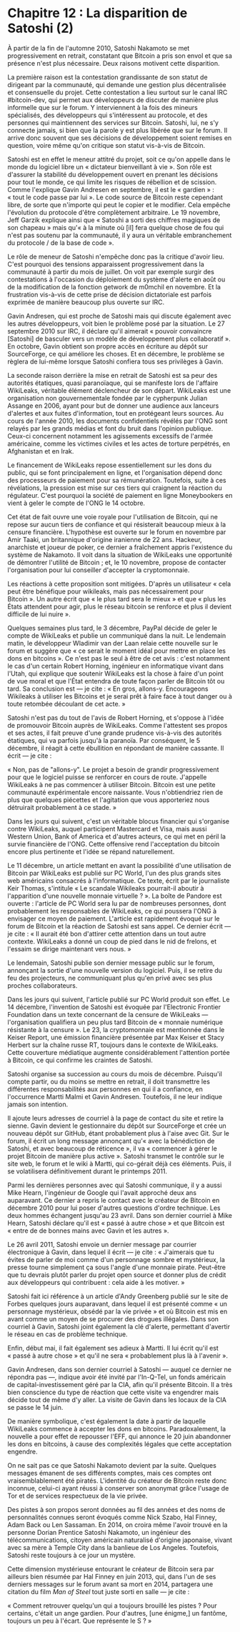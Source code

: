 # Chapitre 12 : La disparition de Satoshi (2)

À partir de la fin de l'automne 2010, Satoshi Nakamoto se met progressivement en retrait, constatant que Bitcoin a pris son envol et que sa présence n'est plus nécessaire. Deux raisons motivent cette disparition.

La première raison est la contestation grandissante de son statut de dirigeant par la communauté, qui demande une gestion plus décentralisée et consensuelle du projet. Cette contestation a lieu surtout sur le canal IRC #bitcoin-dev, qui permet aux développeurs de discuter de manière plus informelle que sur le forum. Y interviennent à la fois des mineurs spécialisés, des développeurs qui s'intéressent au protocole, et des personnes qui maintiennent des services sur Bitcoin. Satoshi, lui, ne s'y connecte jamais, si bien que la parole y est plus libérée que sur le forum. Il arrive donc souvent que ses décisions de développement soient remises en question, voire même qu'on critique son statut vis-à-vis de Bitcoin.

Satoshi est en effet le meneur attitré du projet, soit ce qu'on appelle dans le monde du logiciel libre un « dictateur bienveillant à vie ». Son rôle est d'assurer la stabilité du développement ouvert en prenant les décisions pour tout le monde, ce qui limite les risques de rébellion et de scission. Comme l'explique Gavin Andresen en septembre, il est le « gardien » : « tout le code passe par lui ». Le code source de Bitcoin reste cependant libre, de sorte que n'importe qui peut le copier et le modifier. Cela empêche l'évolution du protocole d'être complètement arbitraire. Le 19 novembre, Jeff Garzik explique ainsi que « Satoshi a sorti des chiffres magiques de son chapeau » mais qu'« à la minute où \[il\] fera quelque chose de fou qui n'est pas soutenu par la communauté, il y aura un véritable embranchement du protocole / de la base de code ».

Le rôle de meneur de Satoshi n'empêche donc pas la critique d'avoir lieu. C'est pourquoi des tensions apparaissent progressivement dans la communauté à partir du mois de juillet. On voit par exemple surgir des contestations à l'occasion du déploiement du système d'alerte en août ou de la modification de la fonction getwork de m0mchil en novembre. Et la frustration vis-à-vis de cette prise de décision dictatoriale est parfois exprimée de manière beaucoup plus ouverte sur IRC.

Gavin Andresen, qui est proche de Satoshi mais qui discute également avec les autres développeurs, voit bien le problème posé par la situation. Le 27 septembre 2010 sur IRC, il déclare qu'il aimerait « pouvoir convaincre \[Satoshi\] de basculer vers un modèle de développement plus collaboratif ». En octobre, Gavin obtient son propre accès en écriture au dépôt sur SourceForge, ce qui améliore les choses. Et en décembre, le problème se règlera de lui-même lorsque Satoshi confiera tous ses privilèges à Gavin.

La seconde raison derrière la mise en retrait de Satoshi est sa peur des autorités étatiques, quasi paranoïaque, qui se manifeste lors de l'affaire WikiLeaks, véritable élément déclencheur de son départ. WikiLeaks est une organisation non gouvernementale fondée par le cypherpunk Julian Assange en 2006, ayant pour but de donner une audience aux lanceurs d'alertes et aux fuites d'information, tout en protégeant leurs sources. Au cours de l'année 2010, les documents confidentiels révélés par l'ONG sont relayés par les grands médias et font du bruit dans l'opinion publique. Ceux-ci concernent notamment les agissements excessifs de l'armée américaine, comme les victimes civiles et les actes de torture perpétrés, en Afghanistan et en Irak.

Le financement de WikiLeaks repose essentiellement sur les dons du public, qui se font principalement en ligne, et l'organisation dépend donc des processeurs de paiement pour sa rémunération. Toutefois, suite à ces révélations, la pression est mise sur ces tiers qui craignent la réaction du régulateur. C'est pourquoi la société de paiement en ligne Moneybookers en vient à geler le compte de l'ONG le 14 octobre.

Cet état de fait ouvre une voie royale pour l'utilisation de Bitcoin, qui ne repose sur aucun tiers de confiance et qui résisterait beaucoup mieux à la censure financière. L'hypothèse est ouverte sur le forum en novembre par Amir Taaki, un britannique d'origine iranienne de 22 ans. Hackeur, anarchiste et joueur de poker, ce dernier a fraîchement appris l'existence du système de Nakamoto. Il voit dans la situation de WikiLeaks une opportunité de démontrer l'utilité de Bitcoin ; et, le 10 novembre, propose de contacter l'organisation pour lui conseiller d'accepter la cryptomonnaie.

Les réactions à cette proposition sont mitigées. D'après un utilisateur « cela peut être bénéfique pour wikileaks, mais pas nécessairement pour Bitcoin ». Un autre écrit que « le plus tard sera le mieux » et que « plus les États attendent pour agir, plus le réseau bitcoin se renforce et plus il devient difficile de lui nuire ».

Quelques semaines plus tard, le 3 décembre, PayPal décide de geler le compte de WikiLeaks et publie un communiqué dans la nuit. Le lendemain matin, le développeur Wladimir van der Laan relaie cette nouvelle sur le forum et suggère que « ce serait le moment idéal pour mettre en place les dons en bitcoins ». Ce n'est pas le seul à être de cet avis : c'est notamment le cas d'un certain Robert Horning, ingénieur en informatique vivant dans l'Utah, qui explique que soutenir WikiLeaks est la chose à faire d'un point de vue moral et que l'État entendra de toute façon parler de Bitcoin tôt ou tard. Sa conclusion est — je cite : « En gros, allons-y.  Encourageons Wikileaks à utiliser les Bitcoins et je serai prêt à faire face à tout danger ou à toute retombée découlant de cet acte. »

Satoshi n'est pas du tout de l'avis de Robert Horning, et s'oppose à l'idée de promouvoir Bitcoin auprès de WikiLeaks. Comme l'attestent ses propos et ses actes, il fait preuve d'une grande prudence vis-à-vis des autorités étatiques, qui va parfois jusqu'à la paranoïa. Par conséquent, le 5 décembre, il réagit à cette ébullition en répondant de manière cassante. Il écrit — je cite :

« Non, pas de "allons-y". Le projet a besoin de grandir progressivement pour que le logiciel puisse se renforcer en cours de route. J'appelle WikiLeaks à ne pas commencer à utiliser Bitcoin.  Bitcoin est une petite communauté expérimentale encore naissante.  Vous n'obtiendriez rien de plus que quelques piécettes et l'agitation que vous apporteriez nous détruirait probablement à ce stade. »

Dans les jours qui suivent, c'est un véritable blocus financier qui s'organise contre WikiLeaks, auquel participent Mastercard et Visa, mais aussi Western Union, Bank of America et d'autres acteurs, ce qui met en péril la survie financière de l'ONG. Cette offensive rend l'acceptation du bitcoin encore plus pertinente et l'idée se répand naturellement.

Le 11 décembre, un article mettant en avant la possibilité d'une utilisation de Bitcoin par WikiLeaks est publié sur PC World, l'un des plus grands sites web américains consacrés à l'informatique. Ce texte, écrit par le journaliste Keir Thomas, s'intitule « Le scandale Wikileaks pourrait-il aboutir à l'apparition d'une nouvelle monnaie virtuelle ? ». La boîte de Pandore est ouverte : l'article de PC World sera lu par de nombreuses personnes, dont probablement les responsables de WikiLeaks, ce qui poussera l'ONG à envisager ce moyen de paiement. L'article est rapidement évoqué sur le forum de Bitcoin et la réaction de Satoshi est sans appel. Ce dernier écrit — je cite : « Il aurait été bon d'attirer cette attention dans un tout autre contexte.  WikiLeaks a donné un coup de pied dans le nid de frelons, et l'essaim se dirige maintenant vers nous. »

Le lendemain, Satoshi publie son dernier message public sur le forum, annonçant la sortie d'une nouvelle version du logiciel. Puis, il se retire du feu des projecteurs, ne communiquant plus qu'en privé avec ses plus proches collaborateurs.

Dans les jours qui suivent, l'article publié sur PC World produit son effet. Le 14 décembre, l'invention de Satoshi est évoquée par l'Electronic Frontier Foundation dans un texte concernant de la censure de WikiLeaks — l'organisation qualifiera un peu plus tard Bitcoin de « monnaie numérique résistante à la censure ». Le 23, la cryptomonnaie est mentionnée dans le Keiser Report, une émission financière présentée par Max Keiser et Stacy Herbert sur la chaîne russe RT, toujours dans le contexte de WikiLeaks. Cette couverture médiatique augmente considérablement l'attention portée à Bitcoin, ce qui confirme les craintes de Satoshi.

Satoshi organise sa succession au cours du mois de décembre. Puisqu'il compte partir, ou du moins se mettre en retrait, il doit transmettre les différentes responsabilités aux personnes en qui il a confiance, en l'occurrence Martti Malmi et Gavin Andresen. Toutefois, il ne leur indique jamais son intention.

Il ajoute leurs adresses de courriel à la page de contact du site et retire la sienne. Gavin devient le gestionnaire du dépôt sur SourceForge et crée un nouveau dépôt sur GitHub, étant probablement plus à l'aise avec Git. Sur le forum, il écrit un long message annonçant qu'« avec la bénédiction de Satoshi, et avec beaucoup de réticence », il va « commencer à gérer le projet Bitcoin de manière plus active ». Satoshi transmet le contrôle sur le site web, le forum et le wiki à Martti, qui co-gérait déjà ces éléments. Puis, il se volatilisera définitivement durant le printemps 2011.

Parmi les dernières personnes avec qui Satoshi communique, il y a aussi Mike Hearn, l'ingénieur de Google qui l'avait approché deux ans auparavant. Ce dernier a repris le contact avec le créateur de Bitcoin en décembre 2010 pour lui poser d'autres questions d'ordre technique. Les deux hommes échangent jusqu'au 23 avril. Dans son dernier courriel à Mike Hearn, Satoshi déclare qu'il est « passé à autre chose » et que Bitcoin est « entre de de bonnes mains avec Gavin et les autres ».

Le 26 avril 2011, Satoshi envoie un dernier message par courrier électronique à Gavin, dans lequel il écrit — je cite : « J'aimerais que tu évites de parler de moi comme d'un personnage sombre et mystérieux, la presse tourne simplement ça sous l'angle d'une monnaie pirate.  Peut-être que tu devrais plutôt parler du projet open source et donner plus de crédit aux développeurs qui contribuent : cela aide à les motiver. »

Satoshi fait ici référence à un article d'Andy Greenberg publié sur le site de Forbes quelques jours auparavant, dans lequel il est présenté comme « un personnage mystérieux, obsédé par la vie privée » et où Bitcoin est mis en avant comme un moyen de se procurer des drogues illégales. Dans son courriel à Gavin, Satoshi joint également la clé d'alerte, permettant d'avertir le réseau en cas de problème technique.

Enfin, début mai, il fait également ses adieux à Martti. Il lui écrit qu'il est « passé à autre chose » et qu'il ne sera « probablement plus là à l'avenir ».

Gavin Andresen, dans son dernier courriel à Satoshi — auquel ce dernier ne répondra pas —, indique avoir été invité par l'In-Q-Tel, un fonds américain de capital-investissement géré par la CIA, afin qu'il présente Bitcoin. Il a très bien conscience du type de réaction que cette visite va engendrer mais décide tout de même d'y aller. La visite de Gavin dans les locaux de la CIA se passe le 14 juin.

De manière symbolique, c'est également la date à partir de laquelle WikiLeaks commence à accepter les dons en bitcoins. Paradoxalement, la nouvelle a pour effet de repousser l'EFF, qui annonce le 20 juin abandonner les dons en bitcoins, à cause des complexités légales que cette acceptation engendre.

On ne sait pas ce que Satoshi Nakamoto devient par la suite. Quelques messages émanent de ses différents comptes, mais ces comptes ont vraisemblablement été piratés. L'identité du créateur de Bitcoin reste donc inconnue, celui-ci ayant réussi à conserver son anonymat grâce l'usage de Tor et de services respectueux de la vie privée.

Des pistes à son propos seront données au fil des années et des noms de personnalités connues seront évoqués comme Nick Szabo, Hal Finney, Adam Back ou Len Sassaman. En 2014, on croira même l'avoir trouvé en la personne Dorian Prentice Satoshi Nakamoto, un ingénieur des télécommunications, citoyen américain naturalisé d'origine japonaise, vivant avec sa mère à Temple City dans la banlieue de Los Angeles. Toutefois, Satoshi reste toujours à ce jour un mystère.

Cette dimension mystérieuse entourant le créateur de Bitcoin sera par ailleurs bien résumée par Hal Finney en juin 2013, qui, dans l'un de ses derniers messages sur le forum avant sa mort en 2014, partagera une citation du film *Man of Steel* tout juste sorti en salle — je cite :

« Comment retrouver quelqu'un qui a toujours brouillé les pistes ? Pour certains, c'était un ange gardien. Pour d'autres, \[une énigme,\] un fantôme, toujours un peu à l'écart. Que représente le S ? »
